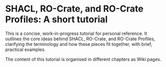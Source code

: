 # SHACL, RO-Crate, and RO-Crate Profiles: A short tutorial

This is a concise, work-in-progress tutorial for personal reference. It outlines the core ideas behind SHACL, RO-Crate, and RO-Crate Profiles, clarifying the terminology and how these pieces fit together, with brief, practical examples.

The content of this tutorial is organised in different chapters as Wiki pages.

